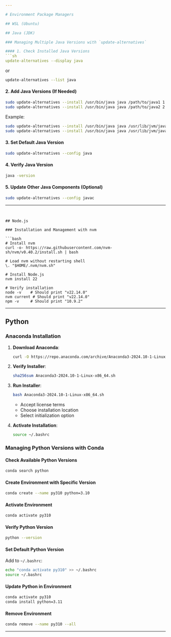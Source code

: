 ```yaml
---

# Environment Package Managers

## WSL (Ubuntu)

## Java (JDK)

### Managing Multiple Java Versions with `update-alternatives`

#### 1. Check Installed Java Versions
```sh
update-alternatives --display java
```
or
```sh
update-alternatives --list java
```

#### 2. Add Java Versions (If Needed)
```sh
sudo update-alternatives --install /usr/bin/java java /path/to/java1 1
sudo update-alternatives --install /usr/bin/java java /path/to/java2 2
```
Example:
```sh
sudo update-alternatives --install /usr/bin/java java /usr/lib/jvm/java-17-openjdk-amd64/bin/java 1
sudo update-alternatives --install /usr/bin/java java /usr/lib/jvm/java-11-openjdk-amd64/bin/java 2
```

#### 3. Set Default Java Version
```sh
sudo update-alternatives --config java
```

#### 4. Verify Java Version
```sh
java -version
```

#### 5. Update Other Java Components (Optional)
```sh
sudo update-alternatives --config javac
```

---
```


## Node.js

### Installation and Management with nvm

```bash
# Install nvm
curl -o- https://raw.githubusercontent.com/nvm-sh/nvm/v0.40.2/install.sh | bash

# Load nvm without restarting shell
\. "$HOME/.nvm/nvm.sh"

# Install Node.js
nvm install 22

# Verify installation
node -v    # Should print "v22.14.0"
nvm current # Should print "v22.14.0"
npm -v     # Should print "10.9.2"
```

---

## Python

### Anaconda Installation

1. **Download Anaconda**:
   ```bash
   curl -O https://repo.anaconda.com/archive/Anaconda3-2024.10-1-Linux-x86_64.sh
   ```

2. **Verify Installer**:
   ```bash
   sha256sum Anaconda3-2024.10-1-Linux-x86_64.sh
   ```

3. **Run Installer**:
   ```bash
   bash Anaconda3-2024.10-1-Linux-x86_64.sh
   ```
   - Accept license terms
   - Choose installation location
   - Select initialization option

4. **Activate Installation**:
   ```bash
   source ~/.bashrc
   ```

### Managing Python Versions with Conda

#### Check Available Python Versions
```sh
conda search python
```

#### Create Environment with Specific Version
```sh
conda create --name py310 python=3.10
```

#### Activate Environment
```sh
conda activate py310
```

#### Verify Python Version
```sh
python --version
```

#### Set Default Python Version
Add to `~/.bashrc`:
```sh
echo "conda activate py310" >> ~/.bashrc
source ~/.bashrc
```

#### Update Python in Environment
```sh
conda activate py310
conda install python=3.11
```

#### Remove Environment
```sh
conda remove --name py310 --all
```

---
